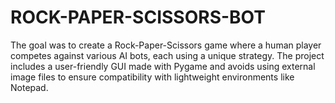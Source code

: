 # ROCK-PAPER-SCISSORS-BOT
The goal was to create a Rock-Paper-Scissors game where a human player competes against various AI bots, each using a unique strategy. The project includes a user-friendly GUI made with Pygame and avoids using external image files to ensure compatibility with lightweight environments like Notepad.
